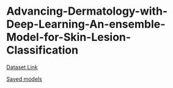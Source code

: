 # Advancing-Dermatology-with-Deep-Learning-An-ensemble-Model-for-Skin-Lesion-Classification

[Dataset Link](https://dataverse.harvard.edu/dataset.xhtml?persistentId=doi:10.7910/DVN/DBW86T)


[Saved models](https://drive.google.com/drive/folders/1m_LB7LCIpt5IOYn0U44C71PBRHufhoLw?usp=sharing)

